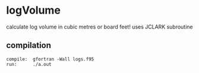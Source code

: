 # logVolume
calculate log volume in cubic metres or board feet!
uses JCLARK subroutine 

## compilation
```
compile:  gfortran -Wall logs.f95
run:      ./a.out
```
